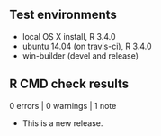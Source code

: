 ## Test environments
* local OS X install, R 3.4.0
* ubuntu 14.04 (on travis-ci), R 3.4.0
* win-builder (devel and release)

## R CMD check results

0 errors | 0 warnings | 1 note

* This is a new release.
